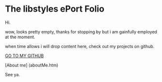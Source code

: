 # The libstyles ePort Folio

Hi.

wow, looks pretty empty, thanks for stopping by but i am gainfully employed at the moment.

when time allows i will drop content here, check out my projects on github.

[GO TO MY GITHUB ](https://github.com/thelibstyles)

[About me] (aboutMe.htm)

See ya.
